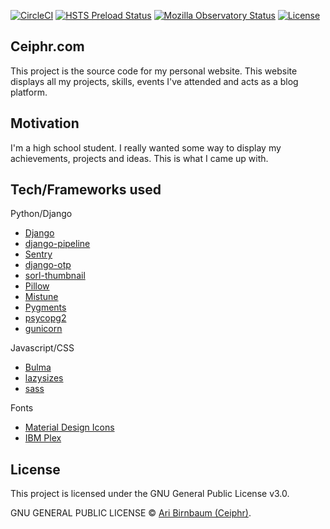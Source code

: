 [![CircleCI](https://img.shields.io/circleci/build/gh/ceiphr/ceiphr.com.svg)](https://circleci.com/gh/ceiphr/ceiphr.com)
[![HSTS Preload Status](https://img.shields.io/hsts/preload/ceiphr.com.svg)](https://hstspreload.org/?domain=ceiphr.com)
[![Mozilla Observatory Status](https://img.shields.io/mozilla-observatory/grade/ceiphr.com.svg)](https://observatory.mozilla.org/analyze/ceiphr.com)
[![License](https://img.shields.io/github/license/ceiphr/ceiphr.com.svg?color=limegreen)](https://github.com/ceiphr/ceiphr.com/blob/master/LICENSE)

## Ceiphr.com

This project is the source code for my personal website. This website displays all my projects, skills, events I've attended and acts as a blog platform.

## Motivation

I'm a high school student. I really wanted some way to display my achievements, projects and ideas. This is what I came up with.

## Tech/Frameworks used

Python/Django

- [Django](https://www.djangoproject.com/)
- [django-pipeline](https://django-pipeline.readthedocs.io/en/latest/)
- [Sentry](https://sentry.io)
- [django-otp](https://django-otp-official.readthedocs.io/en/latest/)
- [sorl-thumbnail](https://github.com/jazzband/sorl-thumbnail)
- [Pillow](https://python-pillow.org/)
- [Mistune](https://github.com/lepture/mistune)
- [Pygments](http://pygments.org/)
- [psycopg2](https://github.com/psycopg/psycopg2)
- [gunicorn](https://gunicorn.org/)

Javascript/CSS

- [Bulma](https://bulma.io/)
- [lazysizes](https://github.com/aFarkas/lazysizes)
- [sass](https://sass-lang.com/)

Fonts

- [Material Design Icons](https://material.io/)
- [IBM Plex](https://www.ibm.com/plex/)

## License

This project is licensed under the GNU General Public License v3.0.

GNU GENERAL PUBLIC LICENSE © [Ari Birnbaum (Ceiphr)](https://ceiphr.com).
